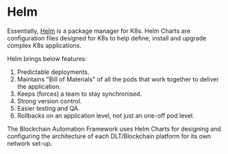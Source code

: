 # **Helm**

Essentially, [Helm](https://helm.sh/) is a package manager for K8s. Helm Charts are configuration files designed for K8s to help define, install and upgrade complex K8s applications.

Helm brings below features:
1. Predictable deployments.
2. Maintains "Bill of Materials" of all the pods that work together to deliver the application.
3. Keeps (forces) a team to stay synchronised.
4. Strong version control.
5. Easier testing and QA.
6. Rollbacks on an application level, not just an one-off pod level.

The Blockchain Automation Framework uses Helm Charts for designing and configuring the architecture of each DLT/Blockchain platform for its own network set-up.
